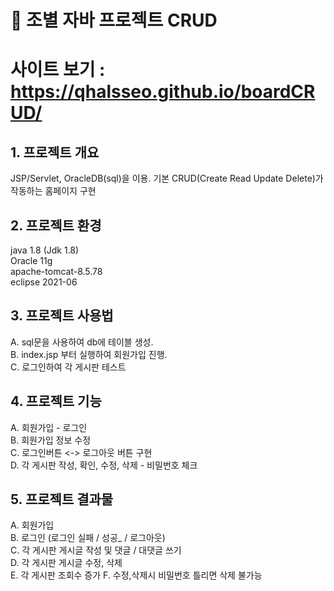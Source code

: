 # 🍊 조별 자바 프로젝트 CRUD


# 사이트 보기 : https://qhalsseo.github.io/boardCRUD/


## 1. 프로젝트 개요
  JSP/Servlet, OracleDB(sql)을 이용. 
  기본 CRUD(Create Read Update Delete)가 작동하는 홈페이지 구현 <br>
## 2. 프로젝트 환경
  java 1.8 (Jdk 1.8)  <br> 
  Oracle 11g  <br>
  apache-tomcat-8.5.78  <br>
  eclipse 2021-06  <br>
## 3. 프로젝트 사용법
  A. sql문을 사용하여 db에 테이블 생성.  <br>
  B. index.jsp 부터 실행하여 회원가입 진행.  <br>
  C. 로그인하여 각 게시판 테스트  <br>
## 4. 프로젝트 기능
  A. 회원가입 - 로그인  <br>
  B. 회원가입 정보 수정  <br>
  C. 로그인버튼 <-> 로그아웃 버튼 구현  <br>
  D. 각 게시판 작성, 확인, 수정, 삭제 - 비밀번호 체크  <br>
## 5. 프로젝트 결과물
  A. 회원가입  <br> 
  B. 로그인 (로그인 실패 / 성공_ / 로그아웃) <br>
  C. 각 게시판 게시글 작성 및 댓글 / 대댓글 쓰기  <br>
  D. 각 게시판 게시글 수정, 삭제  <br>
  E. 각 게시판 조회수 증가 
  F. 수정,삭제시 비밀번호 틀리면 삭제 불가능 <br>
